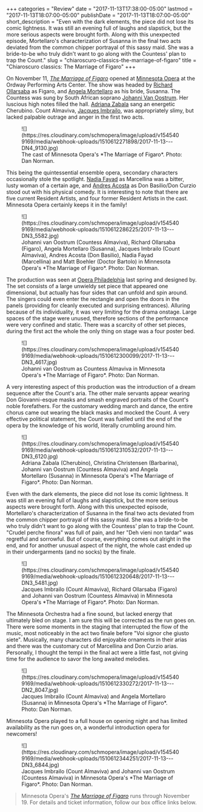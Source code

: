 +++
categories = "Review"
date = "2017-11-13T17:38:00-05:00"
lastmod = "2017-11-13T18:07:00-05:00"
publishDate = "2017-11-13T18:07:00-05:00"
short_description = "Even with the dark elements, the piece did not lose its comic lightness. It was still an evening full of laughs and slapstick, but the more serious aspects were brought forth. Along with this unexpected episode, Mortellaro's characterization of Susanna in the final two acts deviated from the common chipper portrayal of this sassy maid. She was a bride-to-be who truly didn't want to go along with the Countess' plan to trap the Count."
slug = "chiaroscuro-classics-the-marriage-of-figaro"
title = "Chiaroscuro classics: The Marriage of Figaro"
+++

On November 11, [*The Marriage of Figaro*](http://www.mnopera.org/season/2017-2018/the-marriage-of-figaro/) opened at [Minnesota Opera](/scene/companies/minnesota-opera/) at the Ordway Performing Arts Center. The show was headed by [Richard Ollarsaba](/scene/people/richard-ollarsaba/) as Figaro, and [Angela Mortellaro](/scene/people/angela-mortellaro/) as his bride, Susanna. The Countess was sung by South African soprano [Johanni Van Oostrum](/scene/people/johanni-van-oostrum/). Her luscious high notes filled the hall.  [Adriana Zabala](http://www.mnopera.org/biography/adriana-zabala-2/) sang an energetic Cherubino. Count Almaviva, [Jacques Imbrailo](/scene/people/jacques-imbrailo/), was appropriately slimy, but lacked palpable outrage and anger in the first two acts.

<figure data-type="image">
![](https://res.cloudinary.com/schmopera/image/upload/v1545409169/media/webhook-uploads/1510612271898/2017-11-13---DN4_9130.jpg)
<figcaption>The cast of Minnesota Opera's *The Marriage of Figaro*. Photo: Dan Norman.</figcaption>
</figure>

This being the quintessential ensemble opera, secondary characters occasionally stole the spotlight. [Nadia Fayad](/scene/people/nadia-fayad/) as Marcellina was a bitter, lusty woman of a certain age, and [Andres Acosta](/scene/people/andres-acosta/) as Don Basilio/Don Curzio stood out with his physical comedy. It is interesting to note that there are five current Resident Artists, and four former Resident Artists in the cast. Minnesota Opera certainly keeps it in the family! 

<figure data-type="image">
![](https://res.cloudinary.com/schmopera/image/upload/v1545409169/media/webhook-uploads/1510612286225/2017-11-13---DN3_5582.jpg)
<figcaption>Johanni van Oostrum (Countess Almaviva), Richard Ollarsaba (Figaro), Angela Mortellaro (Susanna), Jacques Imbrailo (Count Almaviva), Andres Acosta (Don Basilio), Nadia Fayad (Marcellina) and Matt Boehler (Doctor Bartolo) in Minnesota Opera's *The Marriage of Figaro*. Photo: Dan Norman.</figcaption>
</figure>

The production was seen at [Opera Philadelphia](/scene/companies/opera-philadelphia/) last spring and designed by. The set consists of a large unwieldy set piece that appeared one dimensional, but actually has four sides that can unfold and spin around. The singers could even enter the rectangle and open the doors in the panels (providing for cleanly executed and surprising entrances). Alluring because of its individuality, it was very limiting for the drama onstage. Large spaces of the stage were unused, therefore sections of the performance were very confined and static. There was a scarcity of other set pieces, during the first act the whole the only thing on stage was a four poster bed.

<figure data-type="image">
![](https://res.cloudinary.com/schmopera/image/upload/v1545409169/media/webhook-uploads/1510612300099/2017-11-13---DN3_4617.jpg)
<figcaption>Johanni van Oostrum as Countess Almaviva in Minnesota Opera's *The Marriage of Figaro*. Photo: Dan Norman.</figcaption>
</figure>

A very interesting aspect of this production was the introduction of a dream sequence after the Count's aria. The other male servants appear wearing Don Giovanni-esque masks and smash engraved portraits of the Count's noble forefathers. For the customary wedding march and dance, the entire chorus came out wearing the black masks and mocked the Count. A very effective political statement, the Count was fuelled until the end of the opera by the knowledge of his world, literally crumbling around him. 

<figure data-type="image">
![](https://res.cloudinary.com/schmopera/image/upload/v1545409169/media/webhook-uploads/1510612310532/2017-11-13---DN3_6120.jpg)
<figcaption>Adriana Zabala (Cherubino), Christina Christensen (Barbarina), Johanni van Oostrum (Countess Almaviva) and Angela Mortellaro (Susanna) in Minnesota Opera's *The Marriage of Figaro*. Photo: Dan Norman.</figcaption>
</figure>

Even with the dark elements, the piece did not lose its comic lightness. It was still an evening full of laughs and slapstick, but the more serious aspects were brought forth. Along with this unexpected episode, Mortellaro's characterization of Susanna in the final two acts deviated from the common chipper portrayal of this sassy maid. She was a bride-to-be who truly didn't want to go along with the Countess' plan to trap the Count. "Crudel perche finora" was full of pain, and her "Deh vieni non tardar" was regretful and sorrowful. But of course, everything comes out alright in the end, and for another unusual aspect of the night, the whole cast ended up in their undergarments (and no socks) by the finale. 

<figure data-type="image">
![](https://res.cloudinary.com/schmopera/image/upload/v1545409169/media/webhook-uploads/1510612320648/2017-11-13---DN3_5481.jpg)
<figcaption>Jacques Imbrailo (Count Almaviva), Richard Ollarsaba (Figaro) and Johanni van Oostrum (Countess Almaviva) in Minnesota Opera's *The Marriage of Figaro*. Photo: Dan Norman.</figcaption>
</figure>

The Minnesota Orchestra had a fine sound, but lacked energy that ultimately bled on stage. I am sure this will be corrected as the run goes on. There were some moments in the staging that interrupted the flow of the music, most noticeably in the act two finale before "Voi signor che giusto siete". Musically, many characters did enjoyable ornaments in their arias and there was the customary cut of Marcellina and Don Curzio arias. Personally, I thought the tempi in the final act were a little fast, not giving time for the audience to savor the long awaited melodies.

<figure data-type="image">
![](https://res.cloudinary.com/schmopera/image/upload/v1545409169/media/webhook-uploads/1510612330272/2017-11-13---DN2_8047.jpg)
<figcaption>Jacques Imbrailo (Count Almaviva) and Angela Mortellaro (Susanna) in Minnesota Opera's *The Marriage of Figaro*. Photo: Dan Norman.</figcaption>
</figure>

Minnesota Opera played to a full house on opening night and has limited availability as the run goes on, a wonderful introduction opera for newcomers!

<figure data-type="image">
![](https://res.cloudinary.com/schmopera/image/upload/v1545409169/media/webhook-uploads/1510612344251/2017-11-13---DN3_6844.jpg)
<figcaption>Jacques Imbrailo (Count Almaviva) and Johanni van Oostrum (Countess Almaviva) in Minnesota Opera's *The Marriage of Figaro*. Photo: Dan Norman.</figcaption>
</figure>

>Minnesota Opera's [*The Marriage of Figaro*](http://www.mnopera.org/season/2017-2018/the-marriage-of-figaro/) runs through November 19. For details and ticket information, follow our box office links below.
